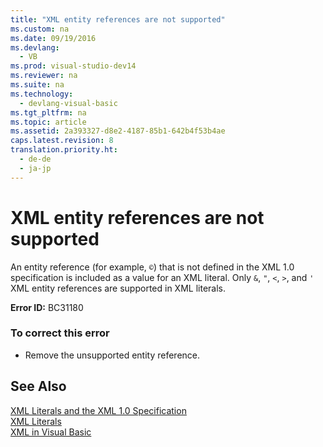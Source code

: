```yaml
---
title: "XML entity references are not supported"
ms.custom: na
ms.date: 09/19/2016
ms.devlang: 
  - VB
ms.prod: visual-studio-dev14
ms.reviewer: na
ms.suite: na
ms.technology: 
  - devlang-visual-basic
ms.tgt_pltfrm: na
ms.topic: article
ms.assetid: 2a393327-d8e2-4187-85b1-642b4f53b4ae
caps.latest.revision: 8
translation.priority.ht: 
  - de-de
  - ja-jp
---
```

# XML entity references are not supported
An entity reference (for example, `©`) that is not defined in the XML 1.0 specification is included as a value for an XML literal. Only `&`, `"`, `<`, `>`, and `'` XML entity references are supported in XML literals.  
  
 **Error ID:** BC31180  
  
### To correct this error  
  
-   Remove the unsupported entity reference.  
  
## See Also  
 [XML Literals and the XML 1.0 Specification](../vs140/XML-Literals-and-the-XML-1.0-Specification--Visual-Basic-.md)   
 [XML Literals](../Topic/XML%20Literals%20\(Visual%20Basic\).md)   
 [XML in Visual Basic](../Topic/XML%20in%20Visual%20Basic.md)